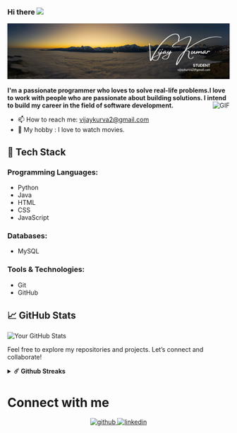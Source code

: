 ### Hi there  <img src="https://media.tenor.com/images/dde00ef959f44dc5279786fc7f20fe5b/tenor.gif" width="30" >
 
<div align="center">
<img alt="my picture" src="vijaykumar.jpeg">
</div>


**I'm a passionate programmer who loves to solve real-life problems.I love to work with people who are passionate about building solutions. I intend to build my career in the field of software development.**
<img align="right" alt="GIF" src="https://thumbs.gfycat.com/HugeYellowGoldfinch-size_restricted.gif" />




- 📫 How to reach me: vijaykurva2@gmail.com
- 🎨 My hobby : I love to watch movies. 


## 🚀 Tech Stack

### Programming Languages:
- Python
- Java
- HTML
- CSS
- JavaScript

### Databases:
- MySQL

### Tools & Technologies:
- Git
- GitHub
## 📈 GitHub Stats

![Your GitHub Stats](https://github-readme-stats.vercel.app/api?username=vijay123kurva&show_icons=true&count_private=true&hide_title=true)

Feel free to explore my repositories and projects. Let’s connect and collaborate!

<details>
  <summary><b>☄️ Github Streaks</b></summary>
  <img height="180em" src="https://github-readme-streak-stats.herokuapp.com/?user=vijay123kurva&hide_border=true" />
</details>


# Connect with me

<p align="center">
<a href="https://github.com/vijay123kurva" target="_blank">
<img src=https://img.shields.io/badge/github-%2324292e.svg?&style=for-the-badge&logo=github&logoColor=white alt=github style="margin-bottom: 5px;" />
</a>
<a href="https://www.linkedin.com/in/kurva-vijaykumar-6b9213257/" target="_blank">
<img src=https://img.shields.io/badge/linkedin-%231E77B5.svg?&style=for-the-badge&logo=linkedin&logoColor=white alt=linkedin style="margin-bottom: 5px;" />
</a>
 

</p> 
